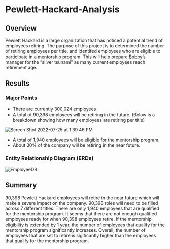# Pewlett-Hackard-Analysis

## Overview
Pewlett Hackard is a large organization that has noticed a potential trend of employees retiring. The purpose of this project is to determined the number of retiring employees per title, and identifed employees who are eligible to participate in a mentorship program. This will help prepare Bobby’s manager for the “silver tsunami” as many current employees reach retirement age.

## Results
### Major Points
- There are currently 300,024 employees
- A total of 90,398 employees will be retiring in the future. (Below is a breakdown showing how many employees are retiring per title)

![Screen Shot 2022-07-25 at 1 39 46 PM](https://user-images.githubusercontent.com/107209737/180870135-c236a085-566f-476a-97fa-9a3bc38e4e51.png)

- A total of 1,940 employees will be eligible for the mentorship program.
- About 30% of the company will be retiring in the near future.

### Entity Relationship Diagram (ERDs)
![EmployeeDB](https://user-images.githubusercontent.com/107209737/180869411-c70f720d-9f8f-4e0c-b91a-aa7f811bd723.png)

## Summary
90,398 Pewlett Hackard employees will retire in the near future which will make a severe impact on the company. 90,398 roles will need to be filled across 7 different titles. There are only 1,940 employees that are qualified for the mentorship program. It seems that there are not enough qualified employees ready for when 90,398 employees retire. If the mentorship eligibility is extended by 1 year, the number of employees that qualify for the mentorship program significantly increases. Overall, the number of employees that are set to retire is sigificantly higher than the employees that qualify for the mentorship program. 
